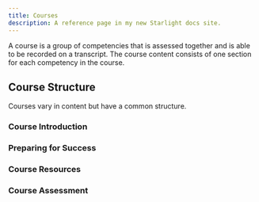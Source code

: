 ```yaml
---
title: Courses
description: A reference page in my new Starlight docs site.
---
```


A course is a group of competencies that is assessed together and is able to be recorded on a transcript. The course content consists of one section for each competency in the course.

## Course Structure

Courses vary in content but have a common structure.

### Course Introduction

### Preparing for Success

### Course Resources

### Course Assessment
